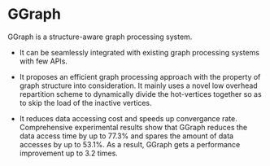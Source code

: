 # GGraph
GGraph is a structure-aware graph processing system.

* It can be seamlessly integrated with existing graph processing systems with few APIs. 

* It proposes an efficient graph processing approach with the property of graph structure into consideration. It mainly uses a novel low overhead repartition scheme to dynamically divide the hot-vertices together so as to skip the load of the inactive vertices. 

* It reduces data accessing cost and speeds up convergance rate. Comprehensive experimental results show that GGraph reduces the data access time by up to 77.3% and spares the amount of data accesses by up to 53.1%. As a result, GGraph gets a performance improvement up to 3.2 times.
